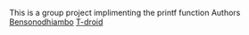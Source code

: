 This is a group project implimenting the printf function
Authors
[Bensonodhiambo](benodhiambo.bo@gmail.com)
[T-droid](emmanueltindi66@gmail.com)
